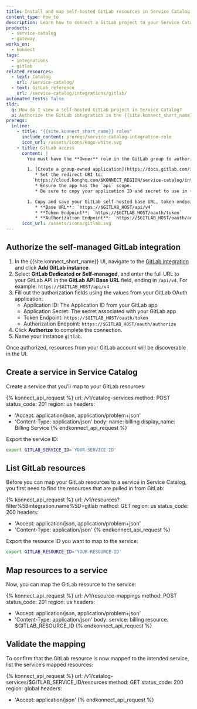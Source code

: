 ```yaml
---
title: Install and map self-hosted GitLab resources in Service Catalog
content_type: how_to
description: Learn how to connect a GitLab project to your Service Catalog service in {{site.konnect_short_name}}.
products:
  - service-catalog
  - gateway
works_on:
  - konnect
tags:
  - integrations
  - gitlab
related_resources:
  - text: Catalog
    url: /service-catalog/
  - text: GitLab reference
    url: /service-catalog/integrations/gitlab/
automated_tests: false
tldr:
  q: How do I view a self-hosted GitLab project in Service Catalog?
  a: Authorize the GitLab integration in the {{site.konnect_short_name}} UI using self-hosted setup. Create a Service Catalog service and associate it with your project resource to display metadata and enable event tracking.
prereqs:
  inline:
    - title: "{{site.konnect_short_name}} roles"
      include_content: prereqs/service-catalog-integration-role
      icon_url: /assets/icons/kogo-white.svg
    - title: GitLab access
      content: |
        You must have the **Owner** role in the GitLab group to authorize the integration. If you're using a self-hosted GitLab instance, it must be accessible from the public internet or is otherwise reachable by {{site.konnect_short_name}}.

        1. [Create a group-owned application](https://docs.gitlab.com/integration/oauth_provider/#create-a-group-owned-application) in your GitLab instance.
           * Set the redirect URI to:  
          `https://cloud.konghq.com/$KONNECT_REGION/service-catalog/integrations/gitlab`
           * Ensure the app has the `api` scope.
           * Be sure to copy your application ID and secret to use in {{site.konnect_short_name}}.

        1. Copy and save your GitLab self-hosted base URL, token endpoint, and auth endpoint. They should be in the following format:
           * **Base URL**: `https://$GITLAB_HOST/api/v4`
           * **Token Endpoint**: `https://$GITLAB_HOST/oauth/token`
           * **Authorization Endpoint**: `https://$GITLAB_HOST/oauth/authorize`
      icon_url: /assets/icons/gitlab.svg
---
```


## Authorize the self-managed GitLab integration

1. In the {{site.konnect_short_name}} UI, navigate to the [GitLab integration](https://cloud.konghq.com/service-catalog/integrations/gitlab/instances) and click **Add GitLab instance**.
1. Select **GitLab Dedicated or Self-managed**, and enter the full URL to your GitLab API in the **GitLab API Base URL** field, ending in `/api/v4`.  For example: `https://$GITLAB_HOST/api/v4`
1. Fill out the authorization fields using the values from your GitLab OAuth application:
   * Application ID: The Application ID from your GitLab app
   * Application Secret: The secret associated with your GitLab app
   * Token Endpoint: `https://$GITLAB_HOST/oauth/token`
   * Authorization Endpoint: `https://$GITLAB_HOST/oauth/authorize`
1. Click **Authorize** to complete the connection.
1. Name your instance `gitlab`.

Once authorized, resources from your GitLab account will be discoverable in the UI.

## Create a service in Service Catalog

Create a service that you'll map to your GitLab resources:

<!--vale off-->
{% konnect_api_request %}
url: /v1/catalog-services
method: POST
status_code: 201
region: us
headers:
  - 'Accept: application/json, application/problem+json'
  - 'Content-Type: application/json'
body:
  name: billing
  display_name: Billing Service
{% endkonnect_api_request %}
<!--vale on-->

Export the service ID:

```sh
export GITLAB_SERVICE_ID='YOUR-SERVICE-ID'
```

## List GitLab resources

Before you can map your GitLab resources to a service in Service Catalog, you first need to find the resources that are pulled in from GitLab:

<!--vale off-->
{% konnect_api_request %}
url: /v1/resources?filter%5Bintegration.name%5D=gitlab
method: GET
region: us
status_code: 200
headers:
  - 'Accept: application/json, application/problem+json'
  - 'Content-Type: application/json'
{% endkonnect_api_request %}
<!--vale on-->

Export the resource ID you want to map to the service:

```sh
export GITLAB_RESOURCE_ID='YOUR-RESOURCE-ID'
```

## Map resources to a service

Now, you can map the GitLab resource to the service:

<!--vale off-->
{% konnect_api_request %}
url: /v1/resource-mappings
method: POST
status_code: 201
region: us
headers:
  - 'Accept: application/json, application/problem+json'
  - 'Content-Type: application/json'
body:
  service: billing
  resource: $GITLAB_RESOURCE_ID
{% endkonnect_api_request %}
<!--vale on-->


## Validate the mapping

To confirm that the GitLab resource is now mapped to the intended service, list the service’s mapped resources:

<!--vale off-->
{% konnect_api_request %}
url: /v1/catalog-services/$GITLAB_SERVICE_ID/resources
method: GET
status_code: 200
region: global
headers:
  - 'Accept: application/json'
{% endkonnect_api_request %}
<!--vale on-->
